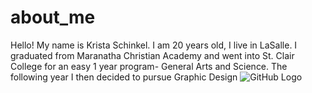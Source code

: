 # about_me
Hello! My name is Krista Schinkel. I am 20 years old, I live in LaSalle. I graduated from Maranatha Christian Academy and went into St. Clair College for an easy 1 year program- General Arts and Science. The following year I then decided to pursue Graphic Design
![GitHub Logo]()
